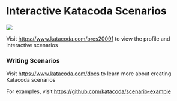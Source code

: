 # Interactive Katacoda Scenarios

[![](http://shields.katacoda.com/katacoda/bres20091/count.svg)](https://www.katacoda.com/bres20091 "Get your profile on Katacoda.com")

Visit https://www.katacoda.com/bres20091 to view the profile and interactive scenarios

### Writing Scenarios
Visit https://www.katacoda.com/docs to learn more about creating Katacoda scenarios

For examples, visit https://github.com/katacoda/scenario-example
